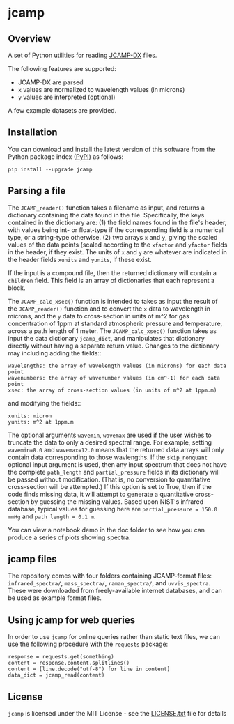 jcamp
=====

Overview
--------

A set of Python utilities for reading [JCAMP-DX](http://www.jcamp-dx.org/) files.

The following features are supported:

* JCAMP-DX are parsed
* `x` values are normalized to wavelength values (in microns)
* `y` values are interpreted (optional)

A few example datasets are provided.


Installation
------------

You can download and install the latest version of this software from the Python package index ([PyPI](https://pypi.org/)) as follows:

```shell
pip install --upgrade jcamp
```


Parsing a file
--------------

The ``JCAMP_reader()`` function takes a filename as input, and returns a dictionary containing the data found in the file. Specifically, the keys contained in the dictionary are: (1) the field names found in the file's header, with values being int- or float-type if the corresponding field is a numerical type, or a string-type otherwise. (2) two arrays ``x`` and ``y``, giving the scaled values of the data points (scaled according to the ``xfactor`` and ``yfactor`` fields in the header, if they exist. The units of ``x`` and ``y`` are whatever are indicated in the header fields ``xunits`` and ``yunits``, if these exist.

If the input is a compound file, then the returned dictionary will contain a `children` field. This field is an array of dictionaries that each represent a block.

The ``JCAMP_calc_xsec()`` function is intended to takes as input the result of the ``JCAMP_reader()`` function and to convert the ``x`` data to wavelength in microns, and the ``y`` data to cross-section in units of m^2 for gas concentration of 1ppm at standard atmospheric pressure and temperature, across a path length of 1 meter. The ``JCAMP_calc_xsec()`` function takes as input the data dictionary ``jcamp_dict``, and manipulates that dictionary directly without having a separate return value. Changes to the dictionary may including adding the fields::

    wavelengths: the array of wavelength values (in microns) for each data point
    wavenumbers: the array of wavenumber values (in cm^-1) for each data point
    xsec: the array of cross-section values (in units of m^2 at 1ppm.m)

and modifying the fields::

    xunits: micron
    yunits: m^2 at 1ppm.m

The optional arguments ``wavemin``, ``wavemax`` are used if the user wishes to truncate the data to only a desired spectral range. For example, setting ``wavemin=8.0`` and ``wavemax=12.0`` means that the returned data arrays will only contain data corresponding to those wavlengths. If the ``skip_nonquant`` optional input argument is used, then any input spectrum that does not have the complete ``path_length`` and ``partial_pressure`` fields in its dictionary will be passed without modification. (That is, no conversion to quantitative cross-section will be attempted.) If this option is set to True, then if the code finds missing data, it will attempt to generate a quantitative cross-section by guessing the missing values. Based upon NIST's infrared database, typical values for guessing here are ``partial_pressure = 150.0 mmHg`` and ``path length = 0.1 m``.

You can view a notebook demo in the doc folder to see how you can produce a series of plots showing spectra.

jcamp files
-----------

The repository comes with four folders containing JCAMP-format files: ``infrared_spectra/``, ``mass_spectra/``, ``raman_spectra/``, and ``uvvis_spectra``. These were downloaded from freely-available internet databases, and can be used as example format files.

Using jcamp for web queries
---------------------------

In order to use ``jcamp`` for online queries rather than static text files, we can use the following procedure with the ``requests`` package:

    response = requests.get(something)
    content = response.content.splitlines()
    content = [line.decode("utf-8") for line in content]
    data_dict = jcamp_read(content)


License
-------

`jcamp` is licensed under the MIT License - see the [LICENSE.txt](./LICENSE.txt) file for details

